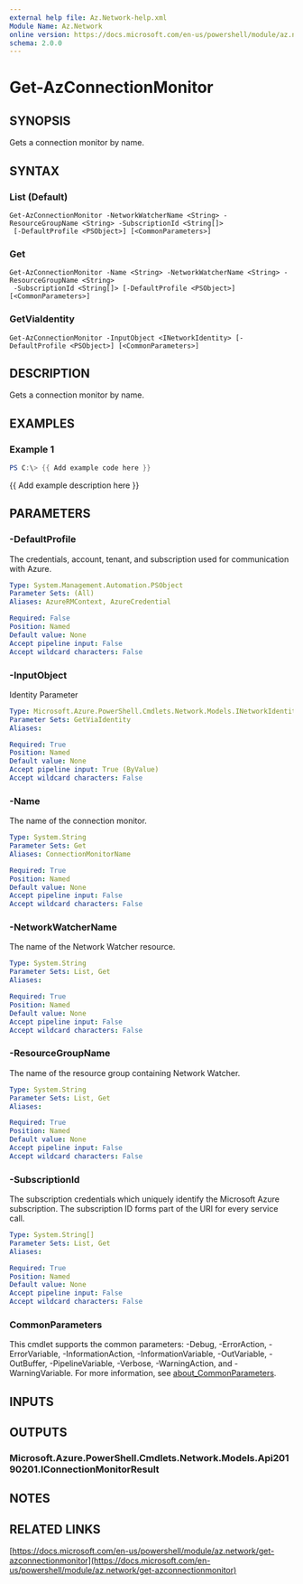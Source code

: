 ```yaml
---
external help file: Az.Network-help.xml
Module Name: Az.Network
online version: https://docs.microsoft.com/en-us/powershell/module/az.network/get-azconnectionmonitor
schema: 2.0.0
---
```


# Get-AzConnectionMonitor

## SYNOPSIS
Gets a connection monitor by name.

## SYNTAX

### List (Default)
```
Get-AzConnectionMonitor -NetworkWatcherName <String> -ResourceGroupName <String> -SubscriptionId <String[]>
 [-DefaultProfile <PSObject>] [<CommonParameters>]
```

### Get
```
Get-AzConnectionMonitor -Name <String> -NetworkWatcherName <String> -ResourceGroupName <String>
 -SubscriptionId <String[]> [-DefaultProfile <PSObject>] [<CommonParameters>]
```

### GetViaIdentity
```
Get-AzConnectionMonitor -InputObject <INetworkIdentity> [-DefaultProfile <PSObject>] [<CommonParameters>]
```

## DESCRIPTION
Gets a connection monitor by name.

## EXAMPLES

### Example 1
```powershell
PS C:\> {{ Add example code here }}
```

{{ Add example description here }}

## PARAMETERS

### -DefaultProfile
The credentials, account, tenant, and subscription used for communication with Azure.

```yaml
Type: System.Management.Automation.PSObject
Parameter Sets: (All)
Aliases: AzureRMContext, AzureCredential

Required: False
Position: Named
Default value: None
Accept pipeline input: False
Accept wildcard characters: False
```

### -InputObject
Identity Parameter

```yaml
Type: Microsoft.Azure.PowerShell.Cmdlets.Network.Models.INetworkIdentity
Parameter Sets: GetViaIdentity
Aliases:

Required: True
Position: Named
Default value: None
Accept pipeline input: True (ByValue)
Accept wildcard characters: False
```

### -Name
The name of the connection monitor.

```yaml
Type: System.String
Parameter Sets: Get
Aliases: ConnectionMonitorName

Required: True
Position: Named
Default value: None
Accept pipeline input: False
Accept wildcard characters: False
```

### -NetworkWatcherName
The name of the Network Watcher resource.

```yaml
Type: System.String
Parameter Sets: List, Get
Aliases:

Required: True
Position: Named
Default value: None
Accept pipeline input: False
Accept wildcard characters: False
```

### -ResourceGroupName
The name of the resource group containing Network Watcher.

```yaml
Type: System.String
Parameter Sets: List, Get
Aliases:

Required: True
Position: Named
Default value: None
Accept pipeline input: False
Accept wildcard characters: False
```

### -SubscriptionId
The subscription credentials which uniquely identify the Microsoft Azure subscription.
The subscription ID forms part of the URI for every service call.

```yaml
Type: System.String[]
Parameter Sets: List, Get
Aliases:

Required: True
Position: Named
Default value: None
Accept pipeline input: False
Accept wildcard characters: False
```

### CommonParameters
This cmdlet supports the common parameters: -Debug, -ErrorAction, -ErrorVariable, -InformationAction, -InformationVariable, -OutVariable, -OutBuffer, -PipelineVariable, -Verbose, -WarningAction, and -WarningVariable. For more information, see [about_CommonParameters](http://go.microsoft.com/fwlink/?LinkID=113216).

## INPUTS

## OUTPUTS

### Microsoft.Azure.PowerShell.Cmdlets.Network.Models.Api20190201.IConnectionMonitorResult
## NOTES

## RELATED LINKS

[https://docs.microsoft.com/en-us/powershell/module/az.network/get-azconnectionmonitor](https://docs.microsoft.com/en-us/powershell/module/az.network/get-azconnectionmonitor)

